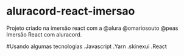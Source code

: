 # aluracord-react-imersao
Projeto criado na imersão react com a @alura @omariosouto @peas
Imersão React com aluracord.

#Usando algumas tecnologias
.Javascript
.Yarn
.skinexui
.React
